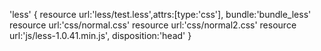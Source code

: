 'less' {
        resource url:'less/test.less',attrs:[type:'css'], bundle:'bundle_less'
        resource url:'css/normal.css'
        resource url:'css/normal2.css'
        resource url:'js/less-1.0.41.min.js', disposition:'head'
    }